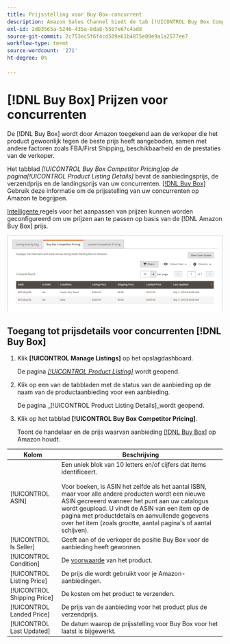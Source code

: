 ```yaml
---
title: Prijsstelling voor Buy Box-concurrent
description: Amazon Sales Channel biedt de tab [!UICONTROL Buy Box Competitor Pricing] om u te helpen de prijsstelling van uw concurrenten op Amazon te begrijpen.
exl-id: 2d03565a-5246-435a-8da8-55b7e67c4ad8
source-git-commit: 2c753ec5f6f4cd509e61b4875e09e9a1a2577ee7
workflow-type: tm+mt
source-wordcount: '271'
ht-degree: 0%

---
```


# [!DNL Buy Box] Prijzen voor concurrenten

De [!DNL Buy Box] wordt door Amazon toegekend aan de verkoper die het product gewoonlijk tegen de beste prijs heeft aangeboden, samen met andere factoren zoals FBA/First Shipping, beschikbaarheid en de prestaties van de verkoper.

Het tabblad _[!UICONTROL Buy Box Competitor Pricing]_op de pagina_[!UICONTROL Product Listing Details]_ bevat de aanbiedingsprijs, de verzendprijs en de landingsprijs van uw concurrenten. [[!DNL Buy Box]](./buy-box-competitor-pricing.md) Gebruik deze informatie om de prijsstelling van uw concurrenten op Amazon te begrijpen.

[Intelligente ](./intelligent-repricing-rules.md) regels voor het aanpassen van prijzen kunnen worden geconfigureerd om uw prijzen aan te passen op basis van de  [!DNL Amazon Buy Box] prijs.

![Gegevens over prijzen voor concurrenten Buy Box](assets/amazon-listing-details-buy-box.png)

## Toegang tot prijsdetails voor concurrenten [!DNL Buy Box]

1. Klik **[!UICONTROL Manage Listings]** op het opslagdashboard.

   De pagina [_[!UICONTROL Product Listing]_](./managing-product-listings.md) wordt geopend.

1. Klik op een van de tabbladen met de status van de aanbieding op de naam van de productaanbieding voor een aanbieding.

   De pagina _[!UICONTROL Product Listing Details]_wordt geopend.

1. Klik op het tabblad **[!UICONTROL Buy Box Competitor Pricing]**.

   Toont de handelaar en de prijs waarvan aanbieding [[!DNL Buy Box]](./buy-box-competitor-pricing.md) op Amazon houdt.

| Kolom | Beschrijving |
|--- |--- |
| [!UICONTROL ASIN] | Een uniek blok van 10 letters en/of cijfers dat items identificeert.<br><br>Voor boeken, is ASIN het zelfde als het aantal ISBN, maar voor alle andere producten wordt een nieuwe ASIN gecreeerd wanneer het punt aan uw catalogus wordt geupload. U vindt de ASIN van een item op de pagina met productdetails en aanvullende gegevens over het item (zoals grootte, aantal pagina&#39;s of aantal schijven). |
| [!UICONTROL Is Seller] | Geeft aan of de verkoper de positie Buy Box voor de aanbieding heeft gewonnen. |
| [!UICONTROL Condition] | De [voorwaarde](./product-listing-condition.md) van het product. |
| [!UICONTROL Listing Price] | De prijs die wordt gebruikt voor je Amazon-aanbiedingen. |
| [!UICONTROL Shipping Price] | De kosten om het product te verzenden. |
| [!UICONTROL Landed Price] | De prijs van de aanbieding voor het product plus de verzendprijs. |
| [!UICONTROL Last Updated] | De datum waarop de prijsstelling voor Buy Box voor het laatst is bijgewerkt. |
